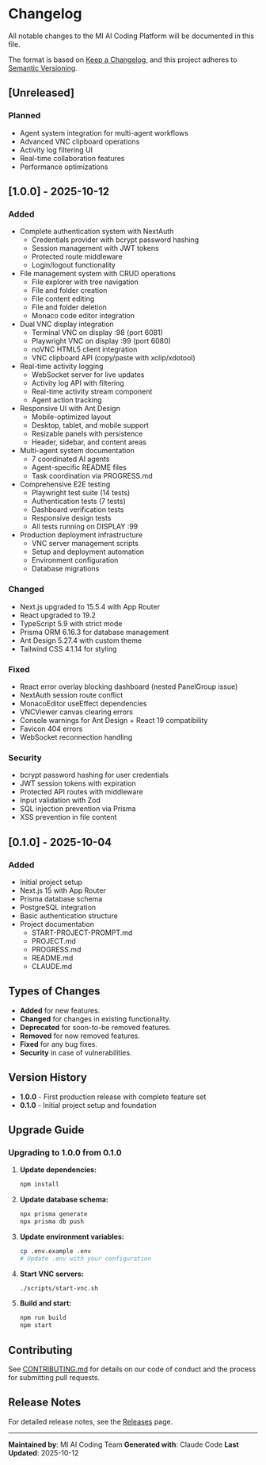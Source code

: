 # Changelog

All notable changes to the MI AI Coding Platform will be documented in this file.

The format is based on [Keep a Changelog](https://keepachangelog.com/en/1.0.0/),
and this project adheres to [Semantic Versioning](https://semver.org/spec/v2.0.0.html).

## [Unreleased]

### Planned
- Agent system integration for multi-agent workflows
- Advanced VNC clipboard operations
- Activity log filtering UI
- Real-time collaboration features
- Performance optimizations

## [1.0.0] - 2025-10-12

### Added
- Complete authentication system with NextAuth
  - Credentials provider with bcrypt password hashing
  - Session management with JWT tokens
  - Protected route middleware
  - Login/logout functionality
- File management system with CRUD operations
  - File explorer with tree navigation
  - File and folder creation
  - File content editing
  - File and folder deletion
  - Monaco code editor integration
- Dual VNC display integration
  - Terminal VNC on display :98 (port 6081)
  - Playwright VNC on display :99 (port 6080)
  - noVNC HTML5 client integration
  - VNC clipboard API (copy/paste with xclip/xdotool)
- Real-time activity logging
  - WebSocket server for live updates
  - Activity log API with filtering
  - Real-time activity stream component
  - Agent action tracking
- Responsive UI with Ant Design
  - Mobile-optimized layout
  - Desktop, tablet, and mobile support
  - Resizable panels with persistence
  - Header, sidebar, and content areas
- Multi-agent system documentation
  - 7 coordinated AI agents
  - Agent-specific README files
  - Task coordination via PROGRESS.md
- Comprehensive E2E testing
  - Playwright test suite (14 tests)
  - Authentication tests (7 tests)
  - Dashboard verification tests
  - Responsive design tests
  - All tests running on DISPLAY :99
- Production deployment infrastructure
  - VNC server management scripts
  - Setup and deployment automation
  - Environment configuration
  - Database migrations

### Changed
- Next.js upgraded to 15.5.4 with App Router
- React upgraded to 19.2
- TypeScript 5.9 with strict mode
- Prisma ORM 6.16.3 for database management
- Ant Design 5.27.4 with custom theme
- Tailwind CSS 4.1.14 for styling

### Fixed
- React error overlay blocking dashboard (nested PanelGroup issue)
- NextAuth session route conflict
- MonacoEditor useEffect dependencies
- VNCViewer canvas clearing errors
- Console warnings for Ant Design + React 19 compatibility
- Favicon 404 errors
- WebSocket reconnection handling

### Security
- bcrypt password hashing for user credentials
- JWT session tokens with expiration
- Protected API routes with middleware
- Input validation with Zod
- SQL injection prevention via Prisma
- XSS prevention in file content

## [0.1.0] - 2025-10-04

### Added
- Initial project setup
- Next.js 15 with App Router
- Prisma database schema
- PostgreSQL integration
- Basic authentication structure
- Project documentation
  - START-PROJECT-PROMPT.md
  - PROJECT.md
  - PROGRESS.md
  - README.md
  - CLAUDE.md

## Types of Changes

- **Added** for new features.
- **Changed** for changes in existing functionality.
- **Deprecated** for soon-to-be removed features.
- **Removed** for now removed features.
- **Fixed** for any bug fixes.
- **Security** in case of vulnerabilities.

## Version History

- **1.0.0** - First production release with complete feature set
- **0.1.0** - Initial project setup and foundation

## Upgrade Guide

### Upgrading to 1.0.0 from 0.1.0

1. **Update dependencies:**
   ```bash
   npm install
   ```

2. **Update database schema:**
   ```bash
   npx prisma generate
   npx prisma db push
   ```

3. **Update environment variables:**
   ```bash
   cp .env.example .env
   # Update .env with your configuration
   ```

4. **Start VNC servers:**
   ```bash
   ./scripts/start-vnc.sh
   ```

5. **Build and start:**
   ```bash
   npm run build
   npm start
   ```

## Contributing

See [CONTRIBUTING.md](CONTRIBUTING.md) for details on our code of conduct and the process for submitting pull requests.

## Release Notes

For detailed release notes, see the [Releases](https://github.com/yourusername/mi-ai-coding/releases) page.

---

**Maintained by**: MI AI Coding Team
**Generated with**: Claude Code
**Last Updated**: 2025-10-12
